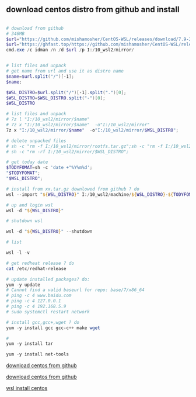 ## download centos distro from github and install

```powershell

# download from github
# 346MB
$url="https://github.com/mishamosher/CentOS-WSL/releases/download/7.9-2211/CentOS7.zip"
$url="https://ghfast.top/https://github.com/mishamosher/CentOS-WSL/releases/download/9-stream-20230626/CentOS9-stream.zip"
cmd.exe /c idman /n /d $url /p I:/10_wsl2/mirror/


# list files and unpack
# get name from url and use it as distro name
$name=$url.split("/")[-1];
$name;

$WSL_DISTRO=$url.split("/")[-1].split(".")[0];
$WSL_DISTRO=$WSL_DISTRO.split("-")[0];
$WSL_DISTRO

# list files and unpack
# 7z l "I:/10_wsl2/mirror/$name"
# 7z x "I:/10_wsl2/mirror/$name"  -o"I:/10_wsl2/mirror"
7z x "I:/10_wsl2/mirror/$name"  -o"I:/10_wsl2/mirror/$WSL_DISTRO";

# delete unpacked files
# sh -c "rm -f I:/10_wsl2/mirror/rootfs.tar.gz";sh -c "rm -f I:/10_wsl2/mirror/Alpine.exe";
# sh -c "rm -rf I:/10_wsl2/mirror/$WSL_DISTRO";

# get today date
$TODYFOMAT=sh -c 'date +"%Y%m%d';
"$TODYFOMAT";
"$WSL_DISTRO";

# install from xx.tar.gz downlowed from github ? do
wsl --import "${WSL_DISTRO}" I:/10_wsl2/machine/${WSL_DISTRO}-${TODYFOMAT} I:/10_wsl2/mirror/${WSL_DISTRO}/rootfs.tar.gz --version 2

# up and login wsl
wsl -d "${WSL_DISTRO}"

# shutdown wsl

wsl -d "${WSL_DISTRO}" --shutdown

# list

wsl -l -v

# get redheat release ? do
cat /etc/redhat-release

# update installed packages? do:
yum -y update
# Cannot find a valid baseurl for repo: base/7/x86_64
# ping -c 4 www.baidu.com
# ping -c 4 127.0.0.1
# ping -c 4 192.168.5.9
# sudo systemctl restart network

# install gcc,gcc+,wget ? do
yum -y install gcc gcc-c++ make wget

#
yum -y install tar

yum -y install net-tools
```

[download centos from github](https://github.com/wsldl-pg/CentWSL/releases/tag/8.1.1911.1)

[download centos from github](https://github.com/CentOS/sig-cloud-instance-images/tree/CentOS-8-x86_64/docker)

[wsl install centos](https://www.cnblogs.com/lghgo/p/16003505.html)